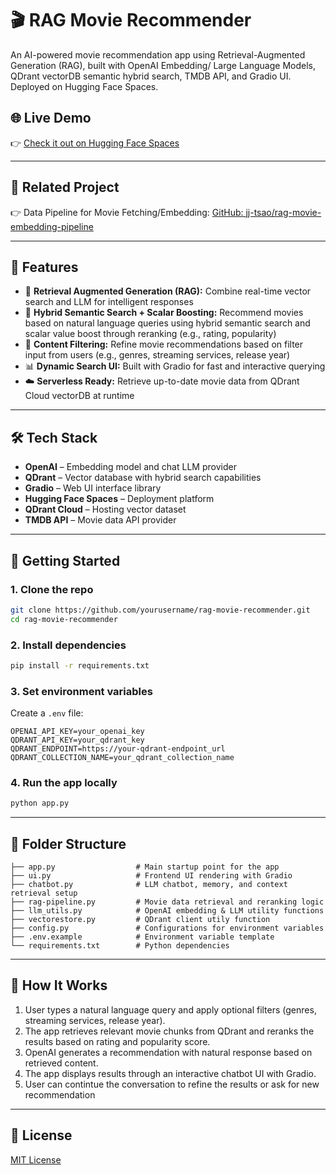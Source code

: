 # 🎬 RAG Movie Recommender

An AI-powered movie recommendation app using Retrieval-Augmented Generation (RAG), built with OpenAI Embedding/ Large Language Models, QDrant vectorDB semantic hybrid search, TMDB API, and Gradio UI. Deployed on Hugging Face Spaces.

## 🌐 Live Demo

👉 [Check it out on Hugging Face Spaces](https://huggingface.co/spaces/JJTsao/RAG_Movie_Recommendation_Assistant)

---

## 🔗 Related Project

👉 Data Pipeline for Movie Fetching/Embedding: [GitHub: jj-tsao/rag-movie-embedding-pipeline](https://github.com/jj-tsao/rag-movie-embedding-pipeline)

---
## 📌 Features

- 🧠 **Retrieval Augmented Generation (RAG):** Combine real-time vector search and LLM for intelligent responses
- 🎯 **Hybrid Semantic Search + Scalar Boosting:** Recommend movies based on natural language queries using hybrid semantic search and scalar value boost through reranking (e.g., rating, popularity)
- 🔎 **Content Filtering:** Refine movie recommendations based on filter input from users (e.g., genres, streaming services, release year)
- 📊 **Dynamic Search UI:** Built with Gradio for fast and interactive querying
- ☁️ **Serverless Ready:** Retrieve up-to-date movie data from QDrant Cloud vectorDB at runtime

---

## 🛠️ Tech Stack

- **OpenAI** – Embedding model and chat LLM provider
- **QDrant** – Vector database with hybrid search capabilities
- **Gradio** – Web UI interface library
- **Hugging Face Spaces** – Deployment platform
- **QDrant Cloud** – Hosting vector dataset
- **TMDB API** – Movie data API provider

---

## 🚀 Getting Started

### 1. Clone the repo

```bash
git clone https://github.com/yourusername/rag-movie-recommender.git
cd rag-movie-recommender
```

### 2. Install dependencies

```bash
pip install -r requirements.txt
```

### 3. Set environment variables

Create a `.env` file:
```
OPENAI_API_KEY=your_openai_key
QDRANT_API_KEY=your_qdrant_key
QDRANT_ENDPOINT=https://your-qdrant-endpoint_url
QDRANT_COLLECTION_NAME=your_qdrant_collection_name
```

### 4. Run the app locally

```bash
python app.py
```

---

## 📂 Folder Structure

```
├── app.py                  # Main startup point for the app
├── ui.py                   # Frontend UI rendering with Gradio
├── chatbot.py              # LLM chatbot, memory, and context retrieval setup
├── rag-pipeline.py         # Movie data retrieval and reranking logic
├── llm_utils.py            # OpenAI embedding & LLM utility functions
├── vectorestore.py         # QDrant client utily function
├── config.py               # Configurations for environment variables
├── .env.example            # Environment variable template
└── requirements.txt        # Python dependencies
```

---

## 🧠 How It Works

1. User types a natural language query and apply optional filters (genres, streaming services, release year).
2. The app retrieves relevant movie chunks from QDrant and reranks the results based on rating and popularity score.
3. OpenAI generates a recommendation with natural response based on retrieved content.
4. The app displays results through an interactive chatbot UI with Gradio.
5. User can contintue the conversation to refine the results or ask for new recommendation

---

## 📄 License

[MIT License](LICENSE)
